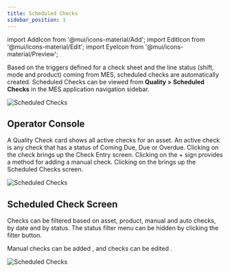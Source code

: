 ```yaml
---
title: Scheduled Checks
sidebar_position: 1
---
```

import AddIcon from '@mui/icons-material/Add';
import EditIcon from '@mui/icons-material/Edit';
import EyeIcon from '@mui/icons-material/Preview';

Based on the triggers defined for a check sheet and the line status (shift, mode and product) coming from MES, scheduled checks are automatically created. Scheduled Checks can be viewed from **Quality > Scheduled Checks** in the MES application navigation sidebar.

![Scheduled Checks](/img/scheduled-checks-1.png)

## Operator Console

A Quality Check card shows all active checks for an asset. An active check is any check that has a status of Coming Due, Due or Overdue. Clicking on the check brings up the Check Entry screen. Clicking on the + sign provides a method for adding a manual check. Clicking on the <EyeIcon fontSize="small" /> brings up the Scheduled Checks screen.

![Scheduled Checks](/img/scheduled-checks-2.png)


## Scheduled Check Screen

Checks can be filtered based on asset, product, manual and auto checks, by date and by status. The status filter menu can be hidden by clicking the filter button.

Manual checks can be added <AddIcon fontSize="small" />, and checks can be edited <EditIcon fontSize="small" />.

![Scheduled Checks](/img/scheduled-checks-3.png)